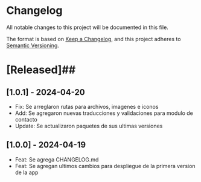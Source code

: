 # Changelog

All notable changes to this project will be documented in this file.

The format is based on [Keep a Changelog](https://keepachangelog.com/en/1.0.0/), and this project adheres to [Semantic Versioning](https://semver.org/spec/v2.0.0.html).

# [Released]##

## [1.0.1] - 2024-04-20
- Fix: Se arreglaron rutas para archivos, imagenes e iconos
- Add: Se agregaron nuevas traducciones y validaciones para modulo de contacto
- Update: Se actualizaron paquetes de sus ultimas versiones

## [1.0.0] - 2024-04-19

- Feat: Se agrega CHANGELOG.md
- Feat: Se agregan ultimos cambios para despliegue de la primera version de la app